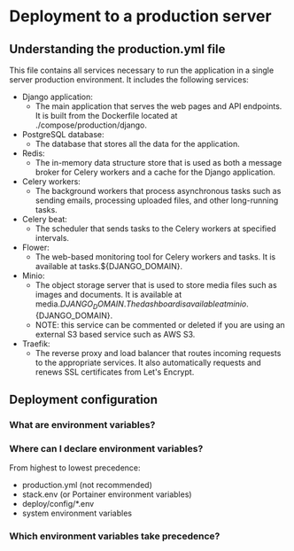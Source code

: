 # Deployment to a production server

## Understanding the production.yml file

This file contains all services necessary to run the application in a single server production environment. It
includes the following services:

  - Django application:
      - The main application that serves the web pages and API endpoints. It is built from the Dockerfile located
        at ./compose/production/django.
  - PostgreSQL database:
      - The database that stores all the data for the application.
  - Redis:
      - The in-memory data structure store that is used as both a message broker for Celery workers and a cache for
        the Django application.
  - Celery workers:
      - The background workers that process asynchronous tasks such as sending emails, processing uploaded files, and
        other long-running tasks.
  - Celery beat:
      - The scheduler that sends tasks to the Celery workers at specified intervals.
  - Flower:
      - The web-based monitoring tool for Celery workers and tasks. It is available at tasks.${DJANGO_DOMAIN}.
  - Minio:
      - The object storage server that is used to store media files such as images and documents. It is available at
        media.${DJANGO_DOMAIN}. The dashboard is available at minio.${DJANGO_DOMAIN}.
      - NOTE: this service can be commented or deleted if you are using an external S3 based service such as AWS S3.
  - Traefik:
      - The reverse proxy and load balancer that routes incoming requests to the appropriate services. It also
        automatically requests and renews SSL certificates from Let's Encrypt.


## Deployment configuration

### What are environment variables?

### Where can I declare environment variables?

From highest to lowest precedence:

- production.yml (not recommended)
- stack.env (or Portainer environment variables)
- deploy/config/*.env
- system environment variables


### Which environment variables take precedence?
